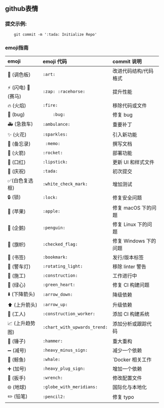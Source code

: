 ## github表情

### 提交示例:
```
    git commit -m ':tada: Initialize Repo'
```

### emoji指南

| emoji | emoji 代码 | commit 说明 |
|:-----|:-------|:--------|
| :art: (调色板) |	`:art:	`| 改进代码结构/代码格式 |
| :zap: (闪电) :racehorse: (赛马) | `:zap: :racehorse:`| 提升性能 |
| :fire: (火焰) | `:fire:` | 移除代码或文件 |
| :bug: (bug) |`	:bug:`|	修复 bug |
| :ambulance: (急救车) |	`:ambulance:`	|重要补丁|
| :sparkles: (火花) |	`:sparkles:`|	引入新功能|
| :memo: (备忘录) |` :memo:` |撰写文档|
| :rocket: (火箭) | `:rocket:`	|部署功能|
| :lipstick: (口红) |	`:lipstick:`| 更新 UI 和样式文件 |
| :tada: (庆祝)	|`:tada:`	|初次提交|
| :white_check_mark:(白色复选框) |	`:white_check_mark:`| 增加测试 |
| :lock: (锁) |`:lock:`	|修复安全问题|
| :apple: (苹果) |`:apple:`|修复 macOS 下的问题|
| :penguin: (企鹅) |	`:penguin:	`|修复 Linux 下的问题|
| :checkered_flag: (旗帜) |`:checked_flag:`|	修复 Windows 下的问题|
| :bookmark: (书签) |	`:bookmark:`	|发行/版本标签|
| :rotating_light: (警车灯) |	`:rotating_light:`|	移除 linter 警告|
| :construction: (施工) |`:construction:`|	工作进行中|
| :green_heart: (绿心) |	`:green_heart:`	|修复 CI 构建问题|
| :arrow_down: (下降箭头) |`:arrow_down:`|	降级依赖|
| :arrow_up: (上升箭头) |	`:arrow_up:`|	升级依赖|
| :construction_worker: (工人) |	`:construction_worker:`|	添加 CI 构建系统|
| :chart_with_upwards_trend: (上升趋势图) |`:chart_with_upwards_trend:`|添加分析或跟踪代码 |
| :hammer: (锤子) |`:hammer:	`|重大重构|
| :heavy_minus_sign: (减号)	|`:heavy_minus_sign:`| 减少一个依赖 |
| :whale: (鲸鱼) |`:whale:`| `Docker 相关工作|
| :heavy_plus_sign: (加号) | `:heavy_plug_sign:` | 增加一个依赖 |
| :wrench: (扳手) |	`:wrench:`	| 修改配置文件 |
| :globe_with_meridians: (地球)	| `:globe_with_meridians:` | 国际化与本地化 |
| :pencil2: (铅笔)	| `:pencil2:` | 修复 typo |